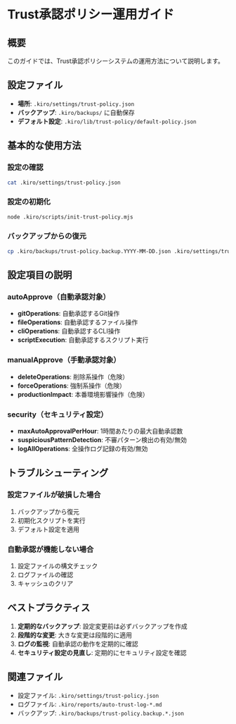 # Trust承認ポリシー運用ガイド

## 概要

このガイドでは、Trust承認ポリシーシステムの運用方法について説明します。

## 設定ファイル

- **場所**: `.kiro/settings/trust-policy.json`
- **バックアップ**: `.kiro/backups/` に自動保存
- **デフォルト設定**: `.kiro/lib/trust-policy/default-policy.json`

## 基本的な使用方法

### 設定の確認
```bash
cat .kiro/settings/trust-policy.json
```

### 設定の初期化
```bash
node .kiro/scripts/init-trust-policy.mjs
```

### バックアップからの復元
```bash
cp .kiro/backups/trust-policy.backup.YYYY-MM-DD.json .kiro/settings/trust-policy.json
```

## 設定項目の説明

### autoApprove（自動承認対象）
- **gitOperations**: 自動承認するGit操作
- **fileOperations**: 自動承認するファイル操作
- **cliOperations**: 自動承認するCLI操作
- **scriptExecution**: 自動承認するスクリプト実行

### manualApprove（手動承認対象）
- **deleteOperations**: 削除系操作（危険）
- **forceOperations**: 強制系操作（危険）
- **productionImpact**: 本番環境影響操作（危険）

### security（セキュリティ設定）
- **maxAutoApprovalPerHour**: 1時間あたりの最大自動承認数
- **suspiciousPatternDetection**: 不審パターン検出の有効/無効
- **logAllOperations**: 全操作ログ記録の有効/無効

## トラブルシューティング

### 設定ファイルが破損した場合
1. バックアップから復元
2. 初期化スクリプトを実行
3. デフォルト設定を適用

### 自動承認が機能しない場合
1. 設定ファイルの構文チェック
2. ログファイルの確認
3. キャッシュのクリア

## ベストプラクティス

1. **定期的なバックアップ**: 設定変更前は必ずバックアップを作成
2. **段階的な変更**: 大きな変更は段階的に適用
3. **ログの監視**: 自動承認の動作を定期的に確認
4. **セキュリティ設定の見直し**: 定期的にセキュリティ設定を確認

## 関連ファイル

- 設定ファイル: `.kiro/settings/trust-policy.json`
- ログファイル: `.kiro/reports/auto-trust-log-*.md`
- バックアップ: `.kiro/backups/trust-policy.backup.*.json`
